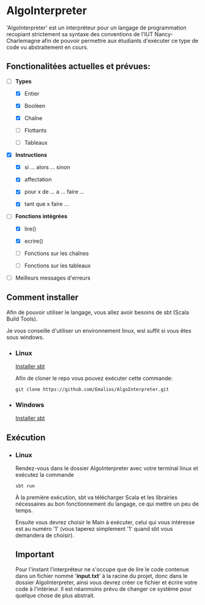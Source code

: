 # AlgoInterpreter

'AlgoInterpreter' est un interpréteur pour un langage de programmation recopiant strictement sa syntaxe des conventions de l'IUT Nancy-Charlemagne afin de pouvoir permettre aux étudiants d'exécuter ce type de code vu abstraitement en cours.

## Fonctionalitées actuelles et prévues:

+ [ ] **Types**
  + [X] Entier
  + [X] Booléen
  + [X] Chaîne
  + [ ] Flottants
  + [ ] Tableaux
  

+ [X] **Instructions**
  + [X] si ... alors ... sinon
  + [X] affectation
  + [X] pour x de ... a ... faire ...
  + [X] tant que x faire ...


+ [ ] **Fonctions intégrées**
    + [X] lire()
    + [X] ecrire()
    + [ ] Fonctions sur les chaînes
    + [ ] Fonctions sur les tableaux


+ [ ] Meilleurs messages d'erreurs

## Comment installer

Afin de pouvoir utiliser le langage, vous allez avoir besoins de sbt (Scala Build Tools). 

Je vous conseille d'utiliser un environnement linux, wsl suffit si vous êtes sous windows.

* ### Linux 
  [Installer sbt](https://www.scala-sbt.org/1.x/docs/Installing-sbt-on-Linux.html)

  Afin de cloner le repo vous pouvez exécuter cette commande:
  ```
  git clone https://github.com/Emalios/AlgoInterpreter.git
  ```

* ### Windows

  [Installer sbt](https://www.scala-sbt.org/download.html)

## Exécution

* ### Linux
  
  Rendez-vous dans le dossier AlgoInterpreter avec votre terminal linux et exécutez la commande
  ```
  sbt run
  ```
  
  À la première exécution, sbt va télécharger Scala et les librairies nécessaires au bon fonctionnement du langage, ce qui mettre un peu de temps.

  Ensuite vous devrez choisir le Main à exécuter, celui qui vous intéresse est au numéro '1' (vous taperez simplement '1' quand sbt vous demandera de choisir).

  ## Important

  Pour l'instant l'interpréteur ne s'occupe que de lire le code contenue dans un fichier nommé '**input.txt**' à la racine du projet, donc dans le dossier AlgoInterpreter, ainsi vous devrez créer ce fichier et écrire votre code à l'intérieur. Il est néanmoins prévu de changer ce système pour quelque chose de plus abstrait. 

